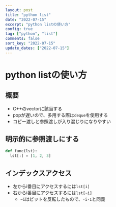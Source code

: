 ```yaml
---
layout: post
title: "python list" 
date: "2022-07-15"
excerpt: "python listの使い方"
config: true
tag: ["python", "list"]
comments: false
sort_key: "2022-07-15"
update_dates: ["2022-07-15"]
---
```


# python listの使い方

## 概要
 - C++のvectorに該当する
 - popが遅いので、多用する際は`deque`を使用する
 - コピー渡しと参照渡しが入り混じりになりやすい

## 明示的に参照渡しにする

```python
def func(lst):
  lst[:] = [1, 2, 3]
```

## インデックスアクセス
 - 左からi番目にアクセスするには`lst[i]`
 - 右からi番目にアクセスするには`lst[~i]`
   - `~i`はビットを反転したもので、`-i-1`と同義
